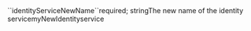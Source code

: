 <tr><td>``identityServiceNewName``</td><td>required; string</td><td>The new name of the identity service</td><td>myNewIdentityservice</td><td></td></tr>
